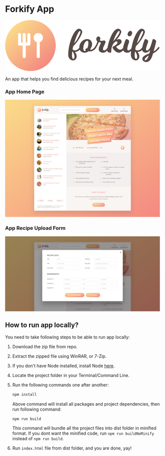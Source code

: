 # Forkify App

![Logo](./src/img/logo.png)

An app that helps you find delicious recipes for your next meal.

### App Home Page

![App Home Page](./src/img/homePage.png)

### App Recipe Upload Form

![App Recipe Upload Form](./src/img/recipeUpload.png)

## How to run app locally?

You need to take following steps to be able to run app locally:

1. Download the zip file from repo.
2. Extract the zipped file using WinRAR, or 7-Zip.
3. If you don't have Node installed, install Node [here](https://nodejs.org/en/).
4. Locate the project folder in your Terminal/Command Line.
5. Run the following commands one after another:

   ```bash
   npm install
   ```

   Above command will install all packages and project dependencies, then run following command:

   ```bash
   npm run build
   ```

   This command will bundle all the project files into dist folder in minified format. If you dont want the minified code, run `npm run buildNoMinify` instead of `npm run build`.

6. Run `index.html` file from dist folder, and you are done, yay!
